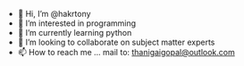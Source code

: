 - 👋 Hi, I’m @hakrtony
- 👀 I’m interested in programming
- 🌱 I’m currently learning python
- 💞️ I’m looking to collaborate on subject matter experts
- 📫 How to reach me ... mail to: thanigaigopal@outlook.com

<!---
hakrtony/hakrtony is a ✨ special ✨ repository because its `README.md` (this file) appears on your GitHub profile.
You can click the Preview link to take a look at your changes.
--->
